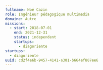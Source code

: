 ```yaml
---
fullname: Noé Cazin
role: Ingénieur pédagogique multimedia
domaine: Autre
missions:
  - start: 2018-07-01
    end: 2021-12-31
    status: independent
    startups:
      - diagoriente
startups:
  - diagoriente
uuid: cd2f4e6b-9457-4141-a301-b664ef807ee6
---
```

